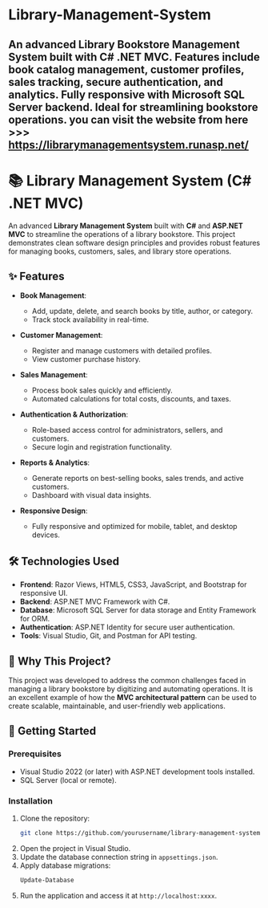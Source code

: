 # Library-Management-System
An advanced Library Bookstore Management System built with C# .NET MVC. Features include book catalog management, customer profiles, sales tracking, secure authentication, and analytics. Fully responsive with Microsoft SQL Server backend. Ideal for streamlining bookstore operations.
you can visit the website from here >>> https://librarymanagementsystem.runasp.net/
---

# 📚 Library Management System (C# .NET MVC)

An advanced **Library Management System** built with **C#** and **ASP.NET MVC** to streamline the operations of a library bookstore. This project demonstrates clean software design principles and provides robust features for managing books, customers, sales, and library store operations.

## ✨ Features

- **Book Management**:
  - Add, update, delete, and search books by title, author, or category.
  - Track stock availability in real-time.

- **Customer Management**:
  - Register and manage customers with detailed profiles.
  - View customer purchase history.

- **Sales Management**:
  - Process book sales quickly and efficiently.
  - Automated calculations for total costs, discounts, and taxes.

- **Authentication & Authorization**:
  - Role-based access control for administrators, sellers, and customers.
  - Secure login and registration functionality.

- **Reports & Analytics**:
  - Generate reports on best-selling books, sales trends, and active customers.
  - Dashboard with visual data insights.

- **Responsive Design**:
  - Fully responsive and optimized for mobile, tablet, and desktop devices.

## 🛠️ Technologies Used

- **Frontend**: Razor Views, HTML5, CSS3, JavaScript, and Bootstrap for responsive UI.
- **Backend**: ASP.NET MVC Framework with C#.
- **Database**: Microsoft SQL Server for data storage and Entity Framework for ORM.
- **Authentication**: ASP.NET Identity for secure user authentication.
- **Tools**: Visual Studio, Git, and Postman for API testing.

## 🌟 Why This Project?

This project was developed to address the common challenges faced in managing a library bookstore by digitizing and automating operations. It is an excellent example of how the **MVC architectural pattern** can be used to create scalable, maintainable, and user-friendly web applications.

## 🚀 Getting Started

### Prerequisites
- Visual Studio 2022 (or later) with ASP.NET development tools installed.
- SQL Server (local or remote).

### Installation
1. Clone the repository:
   ```bash
   git clone https://github.com/yourusername/library-management-system.git
   ```
2. Open the project in Visual Studio.
3. Update the database connection string in `appsettings.json`.
4. Apply database migrations:
   ```bash
   Update-Database
   ```
5. Run the application and access it at `http://localhost:xxxx`.
